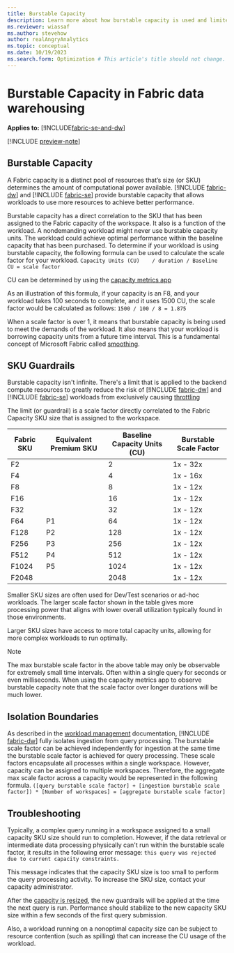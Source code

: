 ```yaml
---
title: Burstable Capacity
description: Learn more about how burstable capacity is used and limited with SKU guard arils.
ms.reviewer: wiassaf
ms.author: stevehow
author: realAngryAnalytics
ms.topic: conceptual
ms.date: 10/19/2023
ms.search.form: Optimization # This article's title should not change. If so, contact engineering.
---
```


# Burstable Capacity in Fabric data warehousing

**Applies to:** [!INCLUDE[fabric-se-and-dw](includes/applies-to-version/fabric-se-and-dw.md)]

[!INCLUDE [preview-note](../includes/preview-note.md)]

## Burstable Capacity
A Fabric capacity is a distinct pool of resources that’s size (or SKU) determines the amount of computational power available. [!INCLUDE [fabric-dw](includes/fabric-dw.md)] and [!INCLUDE [fabric-se](includes/fabric-se.md)] provide burstable capacity that allows workloads to use more resources to achieve better performance.

Burstable capacity has a direct correlation to the SKU that has been assigned to the Fabric capacity of the workspace. It also is a function of the workload. A nondemanding workload might never use burstable capacity units. The workload could achieve optimal performance within the baseline capacity that has been purchased. To determine if your workload is using burstable capacity, the following formula can be used to calculate the scale factor for your workload.
`Capacity Units (CU)    / duration / Baseline CU = scale factor`

CU can be determined by using the [capacity metrics app](usage-reporting.md)

As an illustration of this formula, if your capacity is an F8, and your workload takes 100 seconds to complete, and it uses 1500 CU, the scale factor would be calculated as follows:
`1500 / 100 / 8 = 1.875`

When a scale factor is over 1, it means that burstable capacity is being used to meet the demands of the workload. It also means that your workload is borrowing capacity units from a future time interval. This is a fundamental concept of Microsoft Fabric called [smoothing](compute-capacity-smoothing-throttling.md#smoothing).

## SKU Guardrails
Burstable capacity isn't infinite. There's a limit that is applied to the backend compute resources to greatly reduce the risk of [!INCLUDE [fabric-dw](includes/fabric-dw.md)] and [!INCLUDE [fabric-se](includes/fabric-se.md)] workloads from exclusively causing [throttling](compute-capacity-smoothing-throttling.md#throttling)

The limit (or guardrail) is a scale factor directly correlated to the Fabric Capacity SKU size that is assigned to the workspace.

| Fabric SKU | Equivalent Premium SKU | Baseline Capacity Units (CU) | Burstable Scale Factor |
|------------|-----------------------|------------------------------|------------------------|
| F2         |                       | 2                            | 1x - 32x               |
| F4         |                       | 4                            | 1x - 16x               |
| F8         |                       | 8                            | 1x - 12x               |
| F16        |                       | 16                           | 1x - 12x               |
| F32        |                       | 32                           | 1x - 12x               |
| F64        | P1                    | 64                           | 1x - 12x               |
| F128       | P2                    | 128                          | 1x - 12x               |
| F256       | P3                    | 256                          | 1x - 12x               |
| F512       | P4                    | 512                          | 1x - 12x               |
| F1024      | P5                    | 1024                         | 1x - 12x               |
| F2048      |                       | 2048                         | 1x - 12x               |

Smaller  SKU sizes are often used for Dev/Test scenarios or ad-hoc workloads. The larger scale factor shown in the table gives more processing power that aligns with lower overall utilization typically found in those environments.

Larger SKU sizes have access to more total capacity units, allowing for more complex workloads to run optimally.

> [!NOTE]
> The max burstable scale factor in the above table may only be observable for extremely small time intervals. Often within a single query for seconds or even milliseconds. When using the capacity metrics app to observe burstable capacity note that the scale factor over longer durations will be much lower.

## Isolation Boundaries
As described in the [workload management](workload-management.md#ingestion-isolation) documentation, [!INCLUDE [fabric-dw](includes/fabric-dw.md)] fully isolates ingestion from query processing. The burstable scale factor can be achieved independently for ingestion at the same time the burstable scale factor is achieved for query processing. These scale factors encapsulate all processes within a single workspace. However, capacity can be assigned to multiple workspaces. Therefore, the aggregate max scale factor across a capacity would be represented in the following formula.
`([query burstable scale factor] + [ingestion burstable scale factor]) * [Number of workspaces] = [aggregate burstable scale factor]`

## Troubleshooting
Typically, a complex query running in a workspace assigned to a small capacity SKU size should run to completion. However, if the data retrieval or intermediate data processing physically can't run within the burstable scale factor, it results in the following error message: `this query was rejected due to current capacity constraints.`

This message indicates that the capacity SKU size is too small to perform the query processing activity. To increase the SKU size, contact your capacity administrator.

After the [capacity is resized](https://learn.microsoft.com/fabric/enterprise/scale-capacity), the new guardrails will be applied at the time the next query is run. Performance should stabilize to the new capacity SKU size within a few seconds of the first query submission.

Also, a workload running on a nonoptimal capacity size can be subject to resource contention (such as spilling) that can increase the CU usage of the workload.